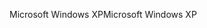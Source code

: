 <span data-ttu-id="c8743-101">Microsoft Windows XP</span><span class="sxs-lookup"><span data-stu-id="c8743-101">Microsoft Windows XP</span></span>